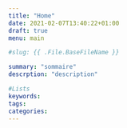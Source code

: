 ```yaml
---
title: "Home"
date: 2021-02-07T13:40:22+01:00
draft: true
menu: main

#slug: {{ .File.BaseFileName }}

summary: "sommaire"
descrption: "description"

#Lists
keywords:
tags:
categories:
---
```


